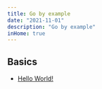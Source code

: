 ```yaml
---
title: Go by example
date: "2021-11-01"
description: "Go by example"
inHome: true
---
```


## Basics

- [Hello World!](hello-world)

<!-- - Comments
- Variables

## Primitive types

...

## Composite Types

...

## Control Structures

...

## Functions

...

## Pointers

...

## Modules and Packages

...

## Concurrency

...

## Standard Library

...

## Testing

...

## 

... -->
